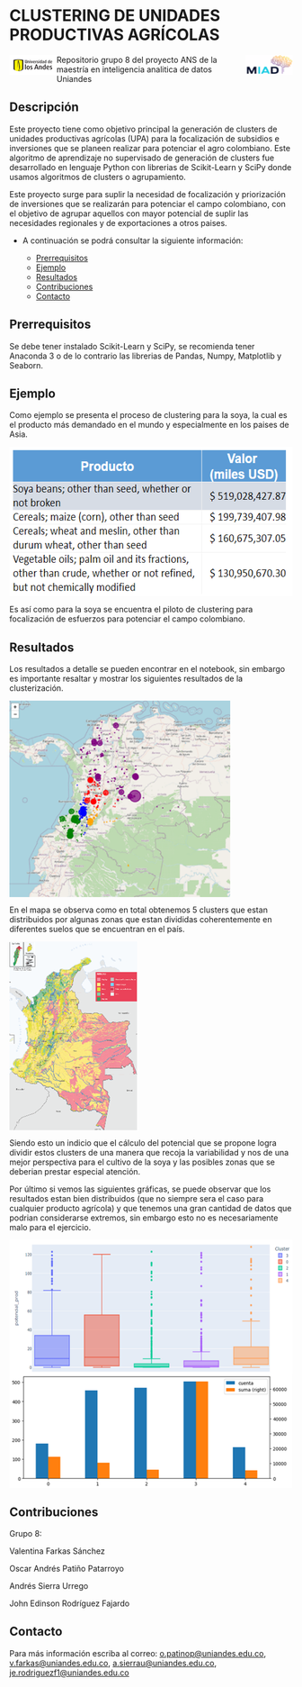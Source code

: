 # CLUSTERING DE UNIDADES PRODUCTIVAS AGRÍCOLAS

<img src="https://raw.githubusercontent.com/grupovajo/proyectoANS/master/recursos/MIAD.png" align="right"
     alt="MIAD" width="84" height="35">
<img src="https://raw.githubusercontent.com/grupovajo/proyectoANS/master/recursos/Uniandes.png" align="left"
     alt="MIAD" width="84" height="35">
     
Repositorio grupo 8 del proyecto ANS de la maestría en inteligencia analitica de datos Uniandes


## Descripción

Este proyecto tiene como objetivo principal la generación de clusters de unidades productivas agrícolas (UPA) para la focalización de subsidios e inversiones que se planeen realizar para potenciar el agro colombiano. Este algoritmo de aprendizaje no supervisado de generación de clusters fue desarrollado en lenguaje Python con librerias de Scikit-Learn y SciPy donde usamos algoritmos de clusters o agrupamiento.

 Este proyecto surge para suplir la necesidad de focalización y priorización de inversiones que se realizarán para potenciar el campo colombiano, con el objetivo de agrupar aquellos con mayor potencial de suplir las necesidades regionales y de exportaciones a otros paises.

- A continuación se podrá consultar la siguiente información:

  - [Prerrequisitos](#prerrequisitos)
  - [Ejemplo](#ejemplo)
  - [Resultados](#resultados)
  - [Contribuciones](#contribuciones)
  - [Contacto](#contacto)
 
## Prerrequisitos
Se debe tener instalado Scikit-Learn y SciPy, se recomienda tener Anaconda 3 o de lo contrario las librerias de Pandas, Numpy, Matplotlib y Seaborn.

## Ejemplo
Como ejemplo se presenta el proceso de clustering para la soya, la cual es el producto más demandado en el mundo y especialmente en los paises de Asia.

<img src="https://raw.githubusercontent.com/grupovajo/proyectoANS/master/recursos/TablaProductosAgricolas.png" align="center"
     alt="tabla" width="553" height="266">

Es así como para la soya se encuentra el piloto de clustering para focalización de esfuerzos para potenciar el campo colombiano.



## Resultados
Los resultados a detalle se pueden encontrar en el notebook, sin embargo es importante resaltar y mostrar los siguientes resultados de la clusterización.

<img src="https://raw.githubusercontent.com/grupovajo/proyectoANS/master/recursos/ResultadosClustersMapa.png" align="center"
     alt="mapa" width="393" height="349">

En el mapa se observa como en total obtenemos 5 clusters que estan distribuidos por algunas zonas que estan divididas coherentemente en diferentes suelos que se encuentran en el país.

<img src="https://raw.githubusercontent.com/grupovajo/proyectoANS/master/recursos/MapaFertilidadCO.png" align="center"
     alt="ferti" width="227" height="335">

Siendo esto un indicio que el cálculo del potencial que se propone logra dividir estos clusters de una manera que recoja la variabilidad y nos de una mejor perspectiva para el cultivo de la soya y las posibles zonas que se deberian prestar especial atención.

Por último si vemos las siguientes gráficas, se puede observar que los resultados estan bien distribuidos (que no siempre sera el caso para cualquier producto agrícola) y que tenemos una gran cantidad de datos que podrian considerarse extremos, sin embargo esto no es necesariamente malo para el ejercicio.

<img src="https://raw.githubusercontent.com/grupovajo/proyectoANS/master/recursos/ResultadosClustersBox.png" align="center"
     alt="box" width="523" height="238">
<img src="https://raw.githubusercontent.com/grupovajo/proyectoANS/master/recursos/ResultadosClustersHist.png" align="center"
     alt="hist" width="523" height="203">





## Contribuciones
Grupo 8:

Valentina Farkas Sánchez

Oscar Andrés Patiño Patarroyo

Andrés Sierra Urrego

John Edinson Rodríguez Fajardo




## Contacto

Para más información escriba al correo: o.patinop@uniandes.edu.co, v.farkas@uniandes.edu.co, a.sierrau@uniandes.edu.co, je.rodriguezf1@uniandes.edu.co





